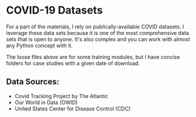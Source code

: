 # COVID-19 Datasets

For a part of the materials, I rely on publically-available COVID datasets. I leverage these data sets because it is one of the most comprehensive data sets that is open to anyone. It's also complex and you can work with almost any Python concept with it.

The loose files above are for some training modules, but I have concise folders for case studies with a given date of download.

## Data Sources:

- Covid Tracking Project by The Atlantic
- Our World in Data (OWID)
- United States Center for Disease Control (CDC)
